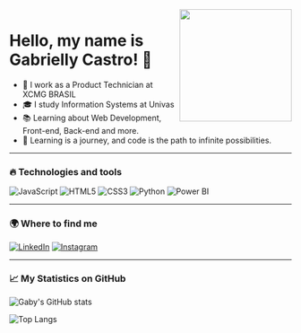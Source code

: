 
<img align="right" src="https://media.tenor.com/F2Dqh4ytF9UAAAAi/pikapikapika.gif" width="200"/>

# Hello, my name is Gabrielly Castro! 👋


- 💼 I work as a Product Technician at XCMG BRASIL
- 🎓 I study Information Systems at Univas
- 📚 Learning about Web Development, Front-end, Back-end and more.
- 🚀 Learning is a journey, and code is the path to infinite possibilities.            


---

### 🔥 Technologies and tools
![JavaScript](https://img.shields.io/badge/-JavaScript-F7DF1E?style=flat&logo=javascript&logoColor=black)
![HTML5](https://img.shields.io/badge/-HTML5-E34F26?style=flat&logo=html5&logoColor=white)
![CSS3](https://img.shields.io/badge/-CSS3-1572B6?style=flat&logo=css3&logoColor=white)
![Python](https://img.shields.io/badge/-Python-3776AB?style=flat&logo=python&logoColor=white)
![Power BI](https://img.shields.io/badge/-Power%20BI-F2C811?style=flat&logo=power-bi&logoColor=black)


---

### 🌍 Where to find me
[![LinkedIn](https://img.shields.io/badge/-LinkedIn-blue?style=flat&logo=linkedin)](https://www.linkedin.com/in/gabriellycastropaula?utm_source=share&utm_campaign=share_via&utm_content=profile&utm_medium=ios_app)
[![Instagram](https://img.shields.io/badge/-Instagram-E4405F?style=flat&logo=instagram&logoColor=white)](https://www.instagram.com/eigabycastro/profilecard/?igsh=MXdpb2xnZzJ3aGE5cw==)

---
### 📈 My Statistics on GitHub


![Gaby's GitHub stats](https://github-readme-stats.vercel.app/api?username=eigabycastro&show_icons=true&theme=radical)

![Top Langs](https://github-readme-stats.vercel.app/api/top-langs/?username=eigabycastro&layout=compact&theme=radical)


